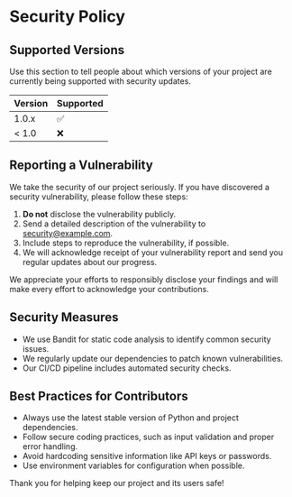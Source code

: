 # Security Policy

## Supported Versions

Use this section to tell people about which versions of your project are currently being supported with security updates.

| Version | Supported          |
| ------- | ------------------ |
| 1.0.x   | :white_check_mark: |
| < 1.0   | :x:                |

## Reporting a Vulnerability

We take the security of our project seriously. If you have discovered a security vulnerability, please follow these steps:

1. **Do not** disclose the vulnerability publicly.
2. Send a detailed description of the vulnerability to [security@example.com](mailto:security@example.com).
3. Include steps to reproduce the vulnerability, if possible.
4. We will acknowledge receipt of your vulnerability report and send you regular updates about our progress.

We appreciate your efforts to responsibly disclose your findings and will make every effort to acknowledge your contributions.

## Security Measures

- We use Bandit for static code analysis to identify common security issues.
- We regularly update our dependencies to patch known vulnerabilities.
- Our CI/CD pipeline includes automated security checks.

## Best Practices for Contributors

- Always use the latest stable version of Python and project dependencies.
- Follow secure coding practices, such as input validation and proper error handling.
- Avoid hardcoding sensitive information like API keys or passwords.
- Use environment variables for configuration when possible.

Thank you for helping keep our project and its users safe!
